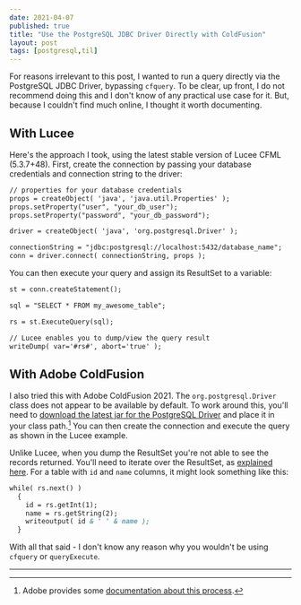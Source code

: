 ```yaml
---
date: 2021-04-07
published: true
title: "Use the PostgreSQL JDBC Driver Directly with ColdFusion"
layout: post
tags: [postgresql,til]
---
```

For reasons irrelevant to this post, I wanted to run a query directly via the PostgreSQL JDBC Driver, bypassing `cfquery`. To be clear, up front, I do not recommend doing this and I don't know of any practical use case for it. But, because I couldn't find much online, I thought it worth documenting.
<!--more-->

## With Lucee

Here's the approach I took, using the latest stable version of Lucee CFML (5.3.7+48). First, create the connection by passing your database credentials and connection string to the driver:

```cfc
// properties for your database credentials
props = createObject( 'java', 'java.util.Properties' );
props.setProperty("user", "your_db_user");
props.setProperty("password", "your_db_password");

driver = createObject( 'java', 'org.postgresql.Driver' );

connectionString = "jdbc:postgresql://localhost:5432/database_name";
conn = driver.connect( connectionString, props );
```

You can then execute your query and assign its ResultSet to a variable:

```cfc
st = conn.createStatement();

sql = "SELECT * FROM my_awesome_table";

rs = st.ExecuteQuery(sql);

// Lucee enables you to dump/view the query result
writeDump( var='#rs#', abort='true' );
```

## With Adobe ColdFusion

I also tried this with Adobe ColdFusion 2021. The `org.postgresql.Driver` class does not appear to be available by default. To work around this, you'll need to [download the latest jar for the PostgreSQL Driver](https://jdbc.postgresql.org/download.html) and place it in your class path.[^1] You can then create the connection and execute the query as shown in the Lucee example.

Unlike Lucee, when you dump the ResultSet you're not able to see the records returned. You'll need to iterate over the ResultSet, as [explained here](https://www.softwaretestinghelp.com/jdbc-resultset-tutorial/). For a table with `id` and `name` columns, it might look something like this:

```cfc
while( rs.next() )
  {
    id = rs.getInt(1);
    name = rs.getString(2);
    writeoutput( id & ' ' & name );
  }
```

With all that said - I don't know any reason why you wouldn't be using `cfquery` or `queryExecute`.

____

[^1]: Adobe provides some [documentation about this process](https://helpx.adobe.com/coldfusion/developing-applications/using-web-elements-and-external-objects/integrating-jee-and-java-elements-in-cfml-applications/enhanced-java-integration-in-coldfusion.html).
